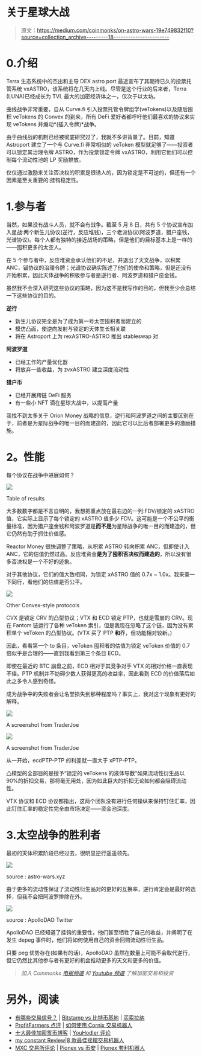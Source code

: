 # 关于星球大战

> 原文：<https://medium.com/coinmonks/on-astro-wars-19e749832f10?source=collection_archive---------18----------------------->

# 0.介绍

Terra 生态系统中的杰出和主导 DEX astro port 最近宣布了其期待已久的投票托管系统 vxASTRO，该系统将在几天内上线。尽管是这个行业的后来者，Terra (LUNA)已经成长为 TVL 最大的加密经济体之一，仅次于以太坊。

曲线战争非常重要，自从 Curve.fi 引入投票托管令牌组学(veTokens)以及随后囤积 veTokens 的 Convex 的到来，所有 DeFi 爱好者都呼吁他们最喜欢的协议来实现 veTokens 并煽动*(插入令牌)*战争。

由于曲线战的机制已经被彻底研究过了，我就不多讲背景了。目前，知道 Astroport 建立了一个与 Curve.fi 非常相似的 veToken 模型就足够了——投资者可以锁定其治理令牌 ASTRO，作为投票锁定令牌 vxASTRO，利用它他们可以控制每个流动性池的 LP 奖励排放。

仅仅通过激励来关注否决权的积累是很诱人的，因为锁定是不可逆的，但还有一个因素是至关重要的:挂钩稳定性。

# 1.参与者

当然，如果没有战斗人员，就不会有战争。截至 5 月 8 日，共有 5 个协议宣布加入星战:两个新生儿协议(逆行，反应堆钱)，三个老派协议(阿波罗道，猎户座钱，光谱协议)。每个人都有独特的接近战场的策略，但是他们的目标基本上是一样的——囤积更多的太空人。

在 5 个参与者中，反应堆资金承认他们的不足，并退出了天文战争，以积累 ANC，锚协议的治理令牌；光谱协议确实陈述了他们的使命和策略，但是还没有开始积累，因此天体战争的积极参与者是逆行者、阿波罗道和猎户座金钱。

虽然我不会深入研究这些协议的策略，因为这不是我写作的目的，但我至少会总结一下这些协议的目的。

**逆行**

*   新生儿协议完全是为了成为第一号太空囤积者而建立的
*   模仿凸面，使逆向发射与锁定的天体生长相关联
*   将在 Astroport 上为 rexASTRO-ASTRO 推出 stableswap 对

**阿波罗道**

*   已经工作的产量优化器
*   将放弃一些收益，为 zvxASTRO 建立深度流动性

**猎户币**

*   已经开展跨链 DeFi 服务
*   有一些小 NFT 滴在星球大战中，以提高产量

我找不到太多关于 Orion Money 战略的信息，逆行和阿波罗道之间的主要区别在于，前者是为星际战争的唯一目的而建造的，因此它可以比后者部署更多的激励措施。

# **2。性能**

每个协议在战争中进展如何？

![](img/fb61483deeca544dffdf036f405ddc8f.png)

Table of results

大多数数字都是不言自明的，我想把重点放在最右边的一列:FDV/锁定的 xASTRO 值，它实际上显示了每个锁定的 xASTRO 值多少 FDV。这可能是一个不公平的衡量标准，因为猎户座金钱和阿波罗道是**而不是**为星际战争的唯一目的而建造的，但它仍然有助于抓住价值感。

Reactor Money 很快调整了策略，从积累 ASTRO 转向积累 ANC，但即使计入 ANC，它的估值仍然过高。反应堆资金**是为了囤积否决权而建造的**，所以没有很多否决权是一个不好的迹象。

对于其他协议，它们的值大致相同，为锁定 xASTRO 值的 0.7x ~ 1.0x。我来查一下同行，看他们的估值是否公平。

![](img/6ba7b7f1e7062e5d96b27e92164c5fed.png)

Other Convex-style protocols

CVX 是锁定 CRV 的凸型协议；VTX 和 ECD 锁定 PTP，也就是雪崩的 CRV。现在 Fantom 链运行了各种 veToken 索引，但是我现在忽略了这个链，因为没有累积单个 veToken 的凸型协议。(VTX 买了 PTP **和**乔，但功能相对较新。)

因此，看看第一个 to 条目，veToken 囤积者的估值为锁定 veToken 价值的 0.7 倍似乎是合理的——直到我看到第三个条目 ECD。

即使在最近的 BTC 崩盘之前，ECD 相对于其竞争对手 VTX 的相对价格一直表现不佳。PTP 机制并不妨碍少数人获得更高的收益率，因此看到 ECD 的价值落后如此之多令人感到奇怪。

成为战争中的失败者会让名誉损失到那种程度吗？事实上，我对这个现象有更好的解释。

![](img/2e84722644a36ccc8827eefa8ceab5c3.png)

A screenshot from TraderJoe

![](img/7a8940023776e7de384e4f62c37bec4e.png)

A screenshot from TraderJoe

从一开始，ecdPTP-PTP 的利差就一直大于 xPTP-PTP。

凸模型的全部目的是授予“锁定的 veTokens 的液体导数”如果流动性衍生品以 90%的折扣交易，那将毫无用处，因为如此巨大的折扣无论如何都会阻碍流动性。

VTX 协议和 ECD 协议都指出，这两个团队没有进行任何操纵来保持钉住汇率，因此钉住汇率的稳定性完全由市场决定——资金池深度。

# 3.太空战争的胜利者

最初的天体积累阶段已经过去，很明显逆行遥遥领先。

![](img/e2fd53c3b9ed44b4f9badf0a97f05d09.png)

source : astro-wars.xyz

由于更多的流动性保证了流动性衍生品对的更好的互换率，逆行肯定会是最好的选择，但我不会把阿波罗排除在外。

![](img/73588e833adbf7363c4fdaeaf7d17b4b.png)

source : ApolloDAO Twitter

ApolloDAO 已经知道了挂钩的重要性，他们甚至牺牲了自己的收益，并阐明了在发生 depeg 事件时，他们将如何使用自己的资金回购流动性衍生品。

只要 peg 优势存在(如果有的话)，ApolloDAO 虽然在数量上可能不会取代逆行，但它仍然比其他参与者有更好的机会推动更多的天文和更多的价值。

> *加入 Coinmonks* [*电报频道*](https://t.me/coincodecap) *和* [*Youtube 频道*](https://www.youtube.com/c/coinmonks/videos) *了解加密交易和投资*

# 另外，阅读

*   [有哪些交易信号？](https://coincodecap.com/trading-signal) | [Bitstamp vs 比特币基地](https://coincodecap.com/bitstamp-coinbase) | [买索拉纳](https://coincodecap.com/buy-solana)
*   [ProfitFarmers 点评](https://coincodecap.com/profitfarmers-review) | [如何使用 Cornix 交易机器人](https://coincodecap.com/cornix-trading-bot)
*   [十大最佳加密货币博客](https://coincodecap.com/best-cryptocurrency-blogs) | [YouHodler 评论](https://coincodecap.com/youhodler-review)
*   [my constant Review](https://coincodecap.com/myconstant-review)|[8 款最佳摇摆交易机器人](https://coincodecap.com/best-swing-trading-bots)
*   [MXC 交易所评论](/coinmonks/mxc-exchange-review-3af0ec1cba8c) | [Pionex vs 币安](https://coincodecap.com/pionex-vs-binance) | [Pionex 套利机器人](https://coincodecap.com/pionex-arbitrage-bot)